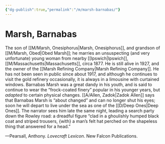 ```yaml
---
{"dg-publish":true,"permalink":"/m/marsh-barnabas/"}
---
```


# Marsh, Barnabas

The son of [[M/Marsh, Onesiphorus\|Marsh, Onesiphorus]], and grandson of [[M/Marsh, Obed\|Obed Marsh]]; he marries an unsuspecting (and very unfortunate) young woman from nearby [[Ipswich\|Ipswich]], [[M/Massachusetts\|Massachusetts]], circa 1877. He is still alive in 1927, and the owner of the [[Marsh Refining Company\|Marsh Refining Company]]. He has not been seen in public since about 1917, and although he continues to visit the gold refinery occasionally, it is always in a limousine with curtained windows. Barnabas Marsh was a great dandy in his youth, and is said to continue to wear the “frock-coated finery” popular in his younger years, but *adapted* to certain physical changes. [[A/Allen, Zadok\|Zadok Allen]] says that Barnabas Marsh is “about changed” and can no longer shut his eyes; soon he will depart to live under the sea as one of the [[D/Deep Ones\|Deep Ones]]. The narrator sees him late the same night, leading a search party down the Rowley road: a dreadful figure “clad in a ghoulishly humped black coat and striped trousers, {with} a man’s felt hat perched on the shapeless thing that answered for a head.”

—Pearsall, Anthony. *Lovecraft Lexicon*. New Falcon Publications.